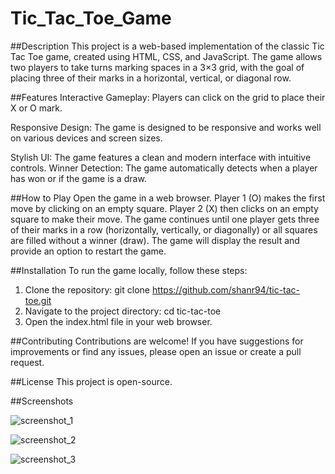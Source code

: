 # Tic_Tac_Toe_Game

##Description
This project is a web-based implementation of the classic Tic Tac Toe game, created using HTML, CSS, and JavaScript. The game allows two players to take turns marking spaces in a 3×3 grid, with the goal of placing three of their marks in a horizontal, vertical, or diagonal row.


##Features
Interactive Gameplay: Players can click on the grid to place their X or O mark.

Responsive Design: The game is designed to be responsive and works well on various devices and screen sizes.

Stylish UI: The game features a clean and modern interface with intuitive controls.
Winner Detection: The game automatically detects when a player has won or if the game is a draw.


##How to Play
Open the game in a web browser.
Player 1 (O) makes the first move by clicking on an empty square.
Player 2 (X) then clicks on an empty square to make their move.
The game continues until one player gets three of their marks in a row (horizontally, vertically, or diagonally) or all squares are filled without a winner (draw).
The game will display the result and provide an option to restart the game.

##Installation
To run the game locally, follow these steps:

1. Clone the repository:
      git clone https://github.com/shanr94/tic-tac-toe.git
2. Navigate to the project directory:
      cd tic-tac-toe
3. Open the index.html file in your web browser.

##Contributing
Contributions are welcome! If you have suggestions for improvements or find any issues, please open an issue or create a pull request.

##License
This project is open-source.

##Screenshots

![screenshot_1](https://github.com/shanr94/Tic_Tac_Toe_Game/assets/135260540/e6f62efb-61bc-441a-b3c7-675cae38c21a)

![screenshot_2](https://github.com/shanr94/Tic_Tac_Toe_Game/assets/135260540/94db7931-189f-43ea-aad4-965fe8b0fdc0)

![screenshot_3](https://github.com/shanr94/Tic_Tac_Toe_Game/assets/135260540/f7d92c70-2808-4cee-b65d-0ff55c2cc296)


